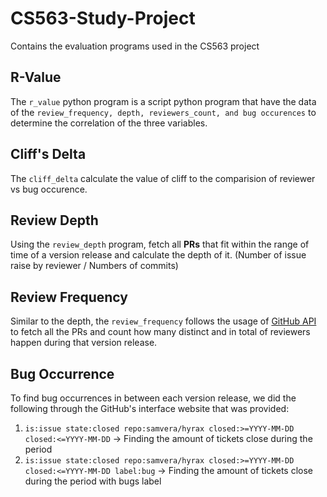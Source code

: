 # CS563-Study-Project
Contains the evaluation programs used in the CS563 project

## R-Value
The `r_value` python program is a script python program that have the data of the `review_frequency, depth, reviewers_count, and bug occurences` to determine the correlation of the three variables.

## Cliff's Delta
The `cliff_delta` calculate the value of cliff to the comparision of reviewer vs bug occurence. 

## Review Depth
Using the `review_depth` program, fetch all **PRs** that fit within the range of time of a version release and calculate the depth of it. (Number of issue raise by reviewer / Numbers of commits)

## Review Frequency
Similar to the depth, the `review_frequency` follows the usage of <ins>GitHub API</ins> to fetch all the PRs and count how many distinct and in total of reviewers happen during that version release. 

## Bug Occurrence
To find bug occurrences in between each version release, we did the following through the GitHub's interface website that was provided:
1. `is:issue state:closed repo:samvera/hyrax closed:>=YYYY-MM-DD closed:<=YYYY-MM-DD` -> Finding the amount of tickets close during the period
2. `is:issue state:closed repo:samvera/hyrax closed:>=YYYY-MM-DD closed:<=YYYY-MM-DD label:bug` -> Finding the amount of tickets close during the period with bugs label
